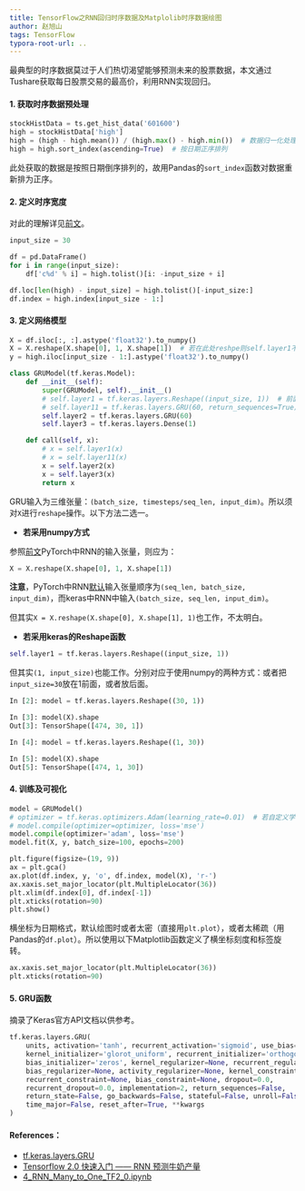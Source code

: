 ```yaml
---
title: TensorFlow之RNN回归时序数据及Matplolib时序数据绘图
author: 赵旭山
tags: TensorFlow
typora-root-url: ..
---
```




最典型的时序数据莫过于人们热切渴望能够预测未来的股票数据，本文通过Tushare获取每日股票交易的最高价，利用RNN实现回归。

#### 1. 获取时序数据预处理

```python
stockHistData = ts.get_hist_data('601600')
high = stockHistData['high']
high = (high - high.mean()) / (high.max() - high.min())  # 数据归一化处理，[-1, 1]
high = high.sort_index(ascending=True)  # 按日期正序排列
```

此处获取的数据是按照日期倒序排列的，故用Pandas的`sort_index`函数对数据重新排为正序。

#### 2. 定义时序宽度

对此的理解详见[前文](https://yuwenxianglong.github.io/2020/03/16/PyTorch%E4%B9%8BRNN%E6%8B%9F%E5%90%88%E6%97%B6%E5%BA%8F%E6%95%B0%E6%8D%AE.html)。

```python
input_size = 30

df = pd.DataFrame()
for i in range(input_size):
    df['c%d' % i] = high.tolist()[i: -input_size + i]

df.loc[len(high) - input_size] = high.tolist()[-input_size:]
df.index = high.index[input_size - 1:]
```

#### 3. 定义网络模型

```python
X = df.iloc[:, :].astype('float32').to_numpy()
X = X.reshape(X.shape[0], 1, X.shape[1])  # 若在此处reshpe则self.layer1不需要
y = high.iloc[input_size - 1:].astype('float32').to_numpy()

class GRUModel(tf.keras.Model):
    def __init__(self):
        super(GRUModel, self).__init__()
        # self.layer1 = tf.keras.layers.Reshape((input_size, 1))  # 前面如果已reshape，此处不需要
        # self.layer11 = tf.keras.layers.GRU(60, return_sequences=True)
        self.layer2 = tf.keras.layers.GRU(60)
        self.layer3 = tf.keras.layers.Dense(1)

    def call(self, x):
        # x = self.layer1(x)
        # x = self.layer11(x)
        x = self.layer2(x)
        x = self.layer3(x)
        return x
```

GRU输入为三维张量：`(batch_size, timesteps/seq_len, input_dim)`。所以须对`X`进行`reshape`操作。以下方法二选一。

* **若采用numpy方式**

参照[前文](https://yuwenxianglong.github.io/2020/03/16/PyTorch%E4%B9%8BRNN%E6%8B%9F%E5%90%88%E6%97%B6%E5%BA%8F%E6%95%B0%E6%8D%AE.html)PyTorch中RNN的输入张量，则应为：

```python
X = X.reshape(X.shape[0], 1, X.shape[1])
```

**注意**，PyTorch中RNN[默认](https://yuwenxianglong.github.io/2020/03/14/PyTorch%E4%B9%8BLSTM%E5%87%BD%E6%95%B0.html)输入张量顺序为`(seq_len, batch_size, input_dim)`，而keras中RNN中输入`(batch_size, seq_len, input_dim)`。

但其实`X = X.reshape(X.shape[0], X.shape[1], 1)`也工作，不太明白。

* **若采用keras的Reshape函数**

```python
self.layer1 = tf.keras.layers.Reshape((input_size, 1))
```

但其实`(1, input_size)`也能工作。分别对应于使用numpy的两种方式：或者把`input_size=30`放在1前面，或者放后面。

```python
In [2]: model = tf.keras.layers.Reshape((30, 1))

In [3]: model(X).shape
Out[3]: TensorShape([474, 30, 1])

In [4]: model = tf.keras.layers.Reshape((1, 30))

In [5]: model(X).shape
Out[5]: TensorShape([474, 1, 30])
```

#### 4. 训练及可视化

```python
model = GRUModel()
# optimizer = tf.keras.optimizers.Adam(learning_rate=0.01)  # 若自定义学习率，需单独定义optimizer
# model.compile(optimizer=optimizer, loss='mse')
model.compile(optimizer='adam', loss='mse')
model.fit(X, y, batch_size=100, epochs=200)

plt.figure(figsize=(19, 9))
ax = plt.gca()
ax.plot(df.index, y, 'o', df.index, model(X), 'r-')
ax.xaxis.set_major_locator(plt.MultipleLocator(36))
plt.xlim(df.index[0], df.index[-1])
plt.xticks(rotation=90)
plt.show()
```

横坐标为日期格式，默认绘图时或者太密（直接用`plt.plot`），或者太稀疏（用Pandas的`df.plot`）。所以使用以下Matplotlib函数定义了横坐标刻度和标签旋转。

```python
ax.xaxis.set_major_locator(plt.MultipleLocator(36))
plt.xticks(rotation=90)
```

#### 5. GRU函数

摘录了Keras官方API文档以供参考。

```python
tf.keras.layers.GRU(
    units, activation='tanh', recurrent_activation='sigmoid', use_bias=True,
    kernel_initializer='glorot_uniform', recurrent_initializer='orthogonal',
    bias_initializer='zeros', kernel_regularizer=None, recurrent_regularizer=None,
    bias_regularizer=None, activity_regularizer=None, kernel_constraint=None,
    recurrent_constraint=None, bias_constraint=None, dropout=0.0,
    recurrent_dropout=0.0, implementation=2, return_sequences=False,
    return_state=False, go_backwards=False, stateful=False, unroll=False,
    time_major=False, reset_after=True, **kwargs
)
```







#### References：

* [tf.keras.layers.GRU](https://tensorflow.google.cn/api_docs/python/tf/keras/layers/GRU?hl=zh-cn)
* [Tensorflow 2.0 快速入门 —— RNN 预测牛奶产量](https://www.jianshu.com/p/e2ff67c7b7aa)
* [4_RNN_Many_to_One_TF2_0.ipynb](https://github.com/zht007/tensorflow-practice/blob/master/5_Prediction_MilkProdction/4_RNN_Many_to_One_TF2_0.ipynb)

